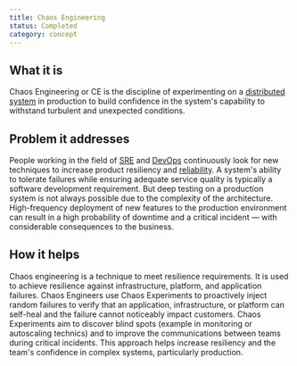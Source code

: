 ```yaml
---
title: Chaos Engineering
status: Completed
category: concept
---
```


## What it is
Chaos Engineering or CE is the discipline of experimenting on a [distributed system](https://glossary.cncf.io/distributed_systems/) in production to build confidence in the system's capability to withstand turbulent and unexpected conditions.

## Problem it addresses
People working in the field of [SRE](https://glossary.cncf.io/site_reliability_engineering/) and [DevOps](https://glossary.cncf.io/devops/) continuously look for new techniques to increase product resiliency and [reliability](https://glossary.cncf.io/reliability/). A system's ability to tolerate failures while ensuring adequate service quality is typically a software development requirement. But deep testing on a production system is not always possible due to the complexity of the architecture. High-frequency deployment of new features to the production environment can result in a high probability of downtime and a critical incident — with considerable consequences to the business.

## How it helps
Chaos engineering is a technique to meet resilience requirements. It is used to achieve resilience against infrastructure, platform, and application failures. Chaos Engineers use Chaos Experiments to proactively inject random failures to verify that an application, infrastructure, or platform can self-heal and the failure cannot noticeably impact customers. Chaos Experiments aim to discover blind spots (example in monitoring or autoscaling technics) and to improve the communications between teams during critical incidents. This approach helps increase resiliency and the team's confidence in complex systems, particularly production.
